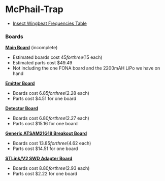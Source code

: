 # McPhail-Trap

- [Insect Wingbeat Frequencies Table](research/Wingbeat_Frequencies.md)

### Boards

[**Main Board**](hardware/mcphail-main-board/) (incomplete)
- Estimated boards cost $45 for three ($15 each)
- Estimated parts cost $49.49
- Not including the one FONA board and the 2200mAH LiPo we have on hand

[**Emitter Board**](hardware/mcphail-ir-emitter-board/)

- Boards cost $6.85 for three ($2.28 each)
- Parts cost $4.51 for one board

[**Detector Board**](hardware/mcphail-photodiode-detector-board/)

- Boards cost $6.80 for three ($2.27 each)
- Parts cost $15.16 for one board

[**Generic ATSAM21G18 Breakout Board**](https://github.com/wickerbox/Basic-Breakout-Boards/tree/master/atsamd21g18-breakout)

- Boards cost $13.85 for three ($4.62 each)
- Parts cost $14.51 for one board

[**STLink/V2 SWD Adapter Board**](https://github.com/wickerbox/Basic-Breakout-Boards/tree/master/atsamd21g18-jtag-stlinkv2-adapter)

- Boards cost $8.80 for three ($2.93 each)
- Parts cost $2.22 for one board
